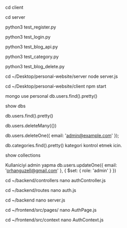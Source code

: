 cd client



cd server

python3 test_register.py

python3 test_login.py

python3 test_blog_api.py

python3 test_category.py

python3 test_blog_delete.py


cd ~/Desktop/personal-website/server
node server.js


cd ~/Desktop/personal-website/client
npm start


mongo
use personal
db.users.find().pretty()

show dbs





db.users.find().pretty()


db.users.deleteMany({})

db.users.deleteOne({ email: 'admin@example.com' });

db.categories.find().pretty()   kategori kontrol etmek icin. 

show collections

Kullaniciyi admin yapma 
db.users.updateOne({ email: 'orhanguzell@gmail.com' }, { $set: { role: 'admin' } })




cd ~/backend/controllers
nano authController.js


cd ~/backend/routes
nano auth.js

cd ~/backend
nano server.js


cd ~/frontend/src/pages/
nano AuthPage.js

cd ~/frontend/src/context
nano AuthContext.js
